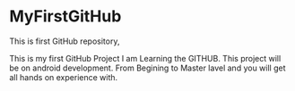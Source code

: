 # MyFirstGitHub
This is first GitHub repository,

This is my first GitHub Project I am Learning the GITHUB.
This project will be on android development. From Begining to Master lavel and you will get all hands on experience with.
